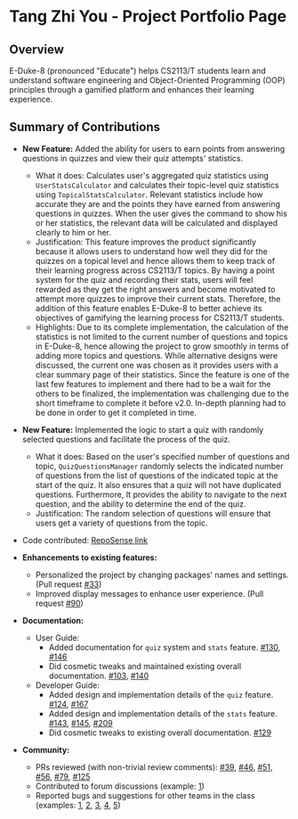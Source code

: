 # Tang Zhi You - Project Portfolio Page

## Overview

E-Duke-8 (pronounced "Educate") helps CS2113/T students learn and understand software engineering and Object-Oriented Programming (OOP) principles through a gamified platform and enhances their learning experience. 


## Summary of Contributions

- **New Feature:** Added the ability for users to earn points from answering questions in quizzes and view their quiz attempts' statistics.
  - What it does: Calculates user's aggregated quiz statistics using `UserStatsCalculator` and calculates their topic-level quiz statistics using `TopicalStatsCalculator`. Relevant statistics include how accurate they are and the points they have earned from answering questions in quizzes. When the user gives the command to show his or her statistics, the relevant data will be calculated and displayed clearly to him or her. 
  - Justification: This feature improves the product significantly because it allows users to understand how well they did for the quizzes on a topical level and hence allows them to keep track of their learning progress across CS2113/T topics. By having a point system for the quiz and recording their stats, users will feel rewarded as they get the right answers and become motivated to attempt more quizzes to improve their current stats. Therefore, the addition of this feature enables E-Duke-8 to better achieve its objectives of gamifying the learning process for CS2113/T students.
  - Highlights: Due to its complete implementation, the calculation of the statistics is not limited to the current number of questions and topics in E-Duke-8, hence allowing the project to grow smoothly in terms of adding more topics and questions. While alternative designs were discussed, the current one was chosen as it provides users with a clear summary page of their statistics. Since the feature is one of the last few features to implement and there had to be a wait for the others to be finalized, the implementation was challenging due to the short timeframe to complete it before v2.0. In-depth planning had to be done in order to get it completed in time. 
- **New Feature:** Implemented the logic to start a quiz with randomly selected questions and facilitate the process of the quiz.
  - What it does: Based on the user's specified number of questions and topic, `QuizQuestionsManager` randomly selects the indicated number of questions from the list of questions of the indicated topic at the start of the quiz. It also ensures that a quiz will not have duplicated questions. Furthermore, It provides the ability to navigate to the next question, and the ability to determine the end of the quiz. 
  - Justification: The random selection of questions will ensure that users get a variety of questions from the topic. 


- Code contributed: [RepoSense link](https://nus-cs2113-ay2021s1.github.io/tp-dashboard/#breakdown=true&search=zhi-you&sort=groupTitle&sortWithin=title&since=2020-09-27&timeframe=commit&mergegroup=&groupSelect=groupByRepos&checkedFileTypes=docs~functional-code~test-code~other)

- **Enhancements to existing features:**
  - Personalized the project by changing packages' names and settings. (Pull request [#33](https://github.com/AY2021S1-CS2113T-F12-3/tp/pull/33))
  - Improved display messages to enhance user experience. (Pull request [#90](https://github.com/AY2021S1-CS2113T-F12-3/tp/pull/90))    

- **Documentation:**
  - User Guide:
    - Added documentation for `quiz` system and `stats` feature. [#130](https://github.com/AY2021S1-CS2113T-F12-3/tp/pull/130), [#146](https://github.com/AY2021S1-CS2113T-F12-3/tp/pull/146)
    - Did cosmetic tweaks and maintained existing overall documentation. [#103](https://github.com/AY2021S1-CS2113T-F12-3/tp/pull/103), [#140](https://github.com/AY2021S1-CS2113T-F12-3/tp/pull/140) 
  - Developer Guide:
    - Added design and implementation details of the `quiz` feature. [#124](https://github.com/AY2021S1-CS2113T-F12-3/tp/pull/124), [#167](https://github.com/AY2021S1-CS2113T-F12-3/tp/pull/167)
    - Added design and implementation details of the `stats` feature. [#143](https://github.com/AY2021S1-CS2113T-F12-3/tp/pull/143), [#145](https://github.com/AY2021S1-CS2113T-F12-3/tp/pull/145), [#209](https://github.com/AY2021S1-CS2113T-F12-3/tp/pull/209)
    - Did cosmetic tweaks to existing overall documentation. [#129](https://github.com/AY2021S1-CS2113T-F12-3/tp/pull/129) 

- **Community:**
  - PRs reviewed (with non-trivial review comments): [#39](https://github.com/AY2021S1-CS2113T-F12-3/tp/pull/39), [#46](https://github.com/AY2021S1-CS2113T-F12-3/tp/pull/46), [#51](https://github.com/AY2021S1-CS2113T-F12-3/tp/pull/51), [#56](https://github.com/AY2021S1-CS2113T-F12-3/tp/pull/56), [#79](https://github.com/AY2021S1-CS2113T-F12-3/tp/pull/79), [#125](https://github.com/AY2021S1-CS2113T-F12-3/tp/pull/125)
  - Contributed to forum discussions (example: [1](https://github.com/nus-cs2113-AY2021S1/forum/issues/77))
  - Reported bugs and suggestions for other teams in the class (examples: [1](https://github.com/Zhi-You/ped/issues/3), [2](https://github.com/Zhi-You/ped/issues/4), [3](https://github.com/Zhi-You/ped/issues/7), [4](https://github.com/Zhi-You/ped/issues/8), [5](https://github.com/Zhi-You/ped/issues/9))
  
